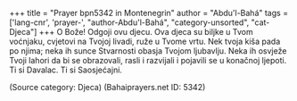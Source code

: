 +++
title = "Prayer bpn5342 in Montenegrin"
author = "Abdu'l-Bahá"
tags = ['lang-cnr', 'prayer-', "author-Abdu'l-Bahá", "category-unsorted", "cat-Djeca"]
+++
O Bože! Odgoji ovu djecu. Ova djeca su biljke u Tvom voćnjaku, cvjetovi na Tvojoj livadi, ruže u Tvome vrtu. Nek tvoja kiša pada po njima; neka ih sunce Stvarnosti obasja Tvojom ljubavlju. Neka ih osvježe Tvoji lahori da bi se obrazovali, rasli i razvijali i pojavili se u konačnoj ljepoti. Ti si Davalac. Ti si Saosjećajni.

(Source category: Djeca)
(Bahaiprayers.net ID: 5342)
